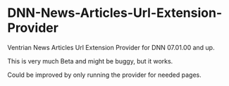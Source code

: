 # DNN-News-Articles-Url-Extension-Provider
Ventrian News Articles Url Extension Provider for DNN 07.01.00 and up. 

This is very much Beta and might be buggy, but it works.

Could be improved by only running the provider for needed pages.
